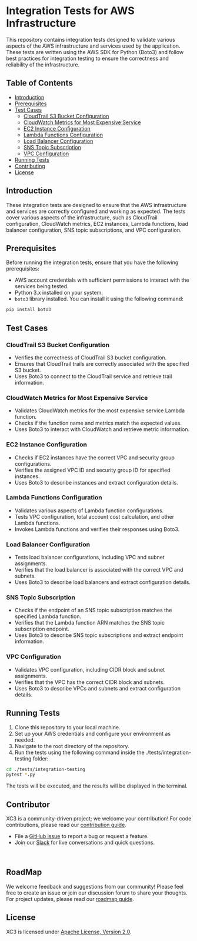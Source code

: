 # Integration Tests for AWS Infrastructure

This repository contains integration tests designed to validate various aspects of the AWS infrastructure and services used by the application. These tests are written using the AWS SDK for Python (Boto3) and follow best practices for integration testing to ensure the correctness and reliability of the infrastructure.

## Table of Contents

- [Introduction](#introduction)
- [Prerequisites](#prerequisites)
- [Test Cases](#test-cases)
  - [CloudTrail S3 Bucket Configuration](#cloudtrail-s3-bucket-configuration)
  - [CloudWatch Metrics for Most Expensive Service](#cloudwatch-metrics-for-most-expensive-service)
  - [EC2 Instance Configuration](#ec2-instance-configuration)
  - [Lambda Functions Configuration](#lambda-functions-configuration)
  - [Load Balancer Configuration](#load-balancer-configuration)
  - [SNS Topic Subscription](#sns-topic-subscription)
  - [VPC Configuration](#vpc-configuration)
- [Running Tests](#running-tests)
- [Contributing](#contributing)
- [License](#license)

## Introduction

These integration tests are designed to ensure that the AWS infrastructure and services are correctly configured and working as expected. The tests cover various aspects of the infrastructure, such as CloudTrail configuration, CloudWatch metrics, EC2 instances, Lambda functions, load balancer configuration, SNS topic subscriptions, and VPC configuration.

## Prerequisites

Before running the integration tests, ensure that you have the following prerequisites:

- AWS account credentials with sufficient permissions to interact with the services being tested.
- Python 3.x installed on your system.
- `boto3` library installed. You can install it using the following command:

```sh
pip install boto3
```


## Test Cases

### CloudTrail S3 Bucket Configuration

- Verifies the correctness of CloudTrail S3 bucket configuration.
- Ensures that CloudTrail trails are correctly associated with the specified S3 bucket.
- Uses Boto3 to connect to the CloudTrail service and retrieve trail information.

### CloudWatch Metrics for Most Expensive Service

- Validates CloudWatch metrics for the most expensive service Lambda function.
- Checks if the function name and metrics match the expected values.
- Uses Boto3 to interact with CloudWatch and retrieve metric information.

### EC2 Instance Configuration

- Checks if EC2 instances have the correct VPC and security group configurations.
- Verifies the assigned VPC ID and security group ID for specified instances.
- Uses Boto3 to describe instances and extract configuration details.

### Lambda Functions Configuration

- Validates various aspects of Lambda function configurations.
- Tests VPC configuration, total account cost calculation, and other Lambda functions.
- Invokes Lambda functions and verifies their responses using Boto3.

### Load Balancer Configuration

- Tests load balancer configurations, including VPC and subnet assignments.
- Verifies that the load balancer is associated with the correct VPC and subnets.
- Uses Boto3 to describe load balancers and extract configuration details.

### SNS Topic Subscription

- Checks if the endpoint of an SNS topic subscription matches the specified Lambda function.
- Verifies that the Lambda function ARN matches the SNS topic subscription endpoint.
- Uses Boto3 to describe SNS topic subscriptions and extract endpoint information.

### VPC Configuration

- Validates VPC configuration, including CIDR block and subnet assignments.
- Verifies that the VPC has the correct CIDR block and subnets.
- Uses Boto3 to describe VPCs and subnets and extract configuration details.

## Running Tests

1. Clone this repository to your local machine.
2. Set up your AWS credentials and configure your environment as needed.
3. Navigate to the root directory of the repository.
4. Run the tests using the following command inside the ./tests/integration-testing folder:

```sh
cd ./tests/integration-testing
pytest *.py
```

The tests will be executed, and the results will be displayed in the terminal.

## Contributor

XC3 is a community-driven project; we welcome your contribution! For code contributions, please read our [contribution guide](./CONTRIBUTING.md).

- File a [GitHub issue](https://github.com/XgridInc/xc3/issues) to report a bug or request a feature.
- Join our [Slack](https://join.slack.com/t/xgrid-group/shared_invite/zt-1uhzlrt6t-Dx_BqfQJKsHhSug1arbbAQ) for live conversations and quick questions.

<br clear="all">

## RoadMap

We welcome feedback and suggestions from our community! Please feel free to create an issue or join our discussion forum to share your thoughts.
For project updates, please read our [roadmap guide](./ROADMAP.md).

## License

XC3 is licensed under [Apache License, Version 2.0](./LICENSE).


